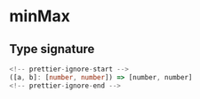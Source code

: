# minMax

## Type signature

```typescript
<!-- prettier-ignore-start -->
([a, b]: [number, number]) => [number, number]
<!-- prettier-ignore-end -->
```
